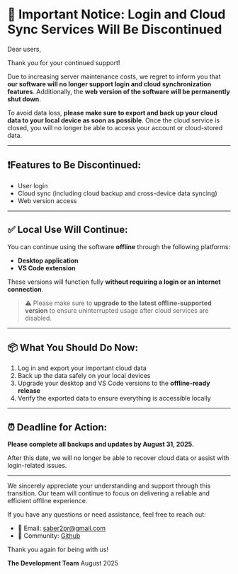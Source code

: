 # 📢 Important Notice: Login and Cloud Sync Services Will Be Discontinued

Dear users,

Thank you for your continued support!

Due to increasing server maintenance costs, we regret to inform you that **our software will no longer support login and cloud synchronization features**. Additionally, the **web version of the software will be permanently shut down**.

To avoid data loss, **please make sure to export and back up your cloud data to your local device as soon as possible**. Once the cloud service is closed, you will no longer be able to access your account or cloud-stored data.

---

## ❗Features to Be Discontinued:

* User login
* Cloud sync (including cloud backup and cross-device data syncing)
* Web version access

---

## ✅ Local Use Will Continue:

You can continue using the software **offline** through the following platforms:

* **Desktop application**
* **VS Code extension**

These versions will function fully **without requiring a login or an internet connection**.

> ⚠️ Please make sure to **upgrade to the latest offline-supported version** to ensure uninterrupted usage after cloud services are disabled.

---

## 📦 What You Should Do Now:

1. Log in and export your important cloud data
2. Back up the data safely on your local devices
3. Upgrade your desktop and VS Code versions to the **offline-ready release**
4. Verify the exported data to ensure everything is accessible locally

---

## ⏰ Deadline for Action:

**Please complete all backups and updates by August 31, 2025.**

After this date, we will no longer be able to recover cloud data or assist with login-related issues.

---

We sincerely appreciate your understanding and support through this transition. Our team will continue to focus on delivering a reliable and efficient offline experience.

If you have any questions or need assistance, feel free to reach out:

- 📧 Email: [saber2pr@gmail.com](saber2pr@gmail.com)
- 💬 Community: [Github](https://github.com/Saber2pr/vsc-ext-todolist)

Thank you again for being with us!

**The Development Team**
August 2025
